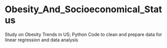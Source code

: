 # Obesity_And_Socioeconomical_Status
Study on Obesity Trends in US; Python Code to clean and prepare data for linear regression and data analysis
